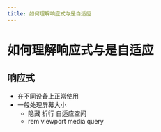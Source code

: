 ```yaml
---
title: 如何理解响应式与是自适应
---
```


# 如何理解响应式与是自适应

## 响应式
 - 在不同设备上正常使用
 - 一般处理屏幕大小
   - 隐藏 折行 自适应空间
   - rem viewport media query
